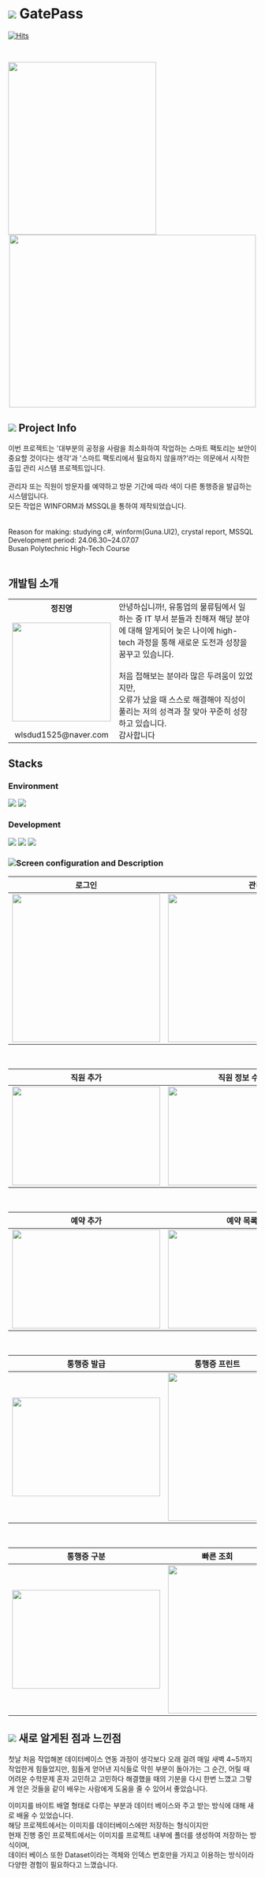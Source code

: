 # <img src="https://img.shields.io/badge/-FFFFFF?style=flat-square&logo=duckdb&logoColor=red"/> GatePass
   [![Hits](https://hits.seeyoufarm.com/api/count/incr/badge.svg?url=https%3A%2F%2Fgithub.com%2FTakeNewcare&count_bg=%23939DAE&title_bg=%2361ACCD&icon=&icon_color=%23E7E7E7&title=hits&edge_flat=false)](https://hits.seeyoufarm.com)
   
<br>

<p align="center">
  <img src ="../main/image/로그인.png"  width="300" height="350" align='left'>
  <img src ="../main/image/결과.png"  width="500" height="350">
</p>


## <img src="https://img.shields.io/badge/-FFFFFF?style=flat-square&logo=googledocs&logoColor=black"/> Project Info
이번 프로젝트는 '대부분의 공정을 사람을 최소화하여 작업하는 스마트 팩토리는 보안이 중요할 것이다는 생각'과 '스마트 팩토리에서 필요하지 않을까?'라는 의문에서 시작한 출입 관리 시스템 프로젝트입니다.<br><br>
관리자 또는 직원이 방문자를 예약하고 방문 기간에 따라 색이 다른 통행증을 발급하는 시스템입니다.<br>
모든 작업은 WINFORM과 
MSSQL을 통하여 제작되었습니다.<br>
<br><br>
Reason for making: studying c#, winform(Guna.UI2), crystal report, MSSQL <br>
Development period: 24.06.30~24.07.07<br>
Busan Polytechnic High-Tech Course
<br>
<br>

## 개발팀 소개
<table>
  <tr>
    <th>정진영</th>
    <td  rowspan="3">
    안녕하십니까!, 유통업의 물류팀에서 일하는 중 IT 부서 분들과 친해져 해당 분야에 대해 알게되어 늦은 나이에
    high-tech 과정을 통해 새로운 도전과 성장을 꿈꾸고 있습니다.
   <br>
   <br>
    처음 접해보는 분야라 많은 두려움이 있었지만,<br> 오류가 났을 때 스스로 해결해야 직성이 풀리는 저의 성격과 잘 맞아 
    꾸준히 성장하고 있습니다. <br>감사합니다
    </td>
  </tr>
  <tr>
    <td> <img src ="../main/image/me.JPG"  width="200" height="200"></td>
  </tr>
  <tr>
    <td align='center'>wlsdud1525@naver.com</td>
  </tr>
</table>
 
## Stacks
### Environment
<img src="https://img.shields.io/badge/visualstudio-5C2D91?style=flat-square&logo=visualstudio&logoColor=white"/> <img src="https://img.shields.io/badge/github-181717?style=flat-square&logo=github&logoColor=white"/>

### Development
<img src="https://img.shields.io/badge/-C%23-512BD4?logo=Csharp&style=flat&logo=.NET&logoColor=white"/> <img src="https://img.shields.io/badge/-WinForm-FF0000?logo=Csharp&style=flat&logoColor=white"/> <img src="https://img.shields.io/badge/-MSSQL-4479A1?logo=Csharp&style=flat&logoColor=white"/> 



### <img src="https://img.shields.io/badge/-FFFFFF?style=flat-square&logo=airplayvideo&logoColor=black"/>Screen configuration and Description
|로그인|관리자화면|직원화면|
|:---:|:---:|:---:|
|<img src ="../main/image/로그인.png"  width="300" height="300">|<img src ="../main/image/관리자메인.png"  width="400" height="300">|<img src ="../main/image/직원메인.png"  width="400" height="300">|
<br>

|직원 추가|직원 정보 수정|직원 정보|직원 삭제|
|:---:|:---:|:---:|:---:|
|<img src ="../main/image/직원추가.png"  width="300" height="200">|<img src ="../main/image/직원정보수정.png"  width="300" height="200">|<img src ="../main/image/직원정보.png"  width="300" height="200">|<img src ="../main/image/직원삭제.png"  width="300" height="200">|
<br>

|예약 추가|예약 목록|예약 수정|
|:---:|:---:|:---:|
|<img src ="../main/image/방문자 추가.png"  width="300" height="200">|<img src ="../main/image/방문자명단.png"  width="300" height="200">|<img src ="../main/image/방문자 수정.png"  width="300" height="200">|
<br>

|통행증 발급|통행증 프린트|통행증|
|:---:|:---:|:---:|
|<img src ="../main/image/통행증발급.png"  width="300" height="200">|<img src ="../main/image/통행증프린트.png"  width="200" height="300">|<img src ="../main/image/통행증.png"   width="300" height="300">|<img src ="../main/image/result_sale.png"   width="150" height="300">|
<br>

|통행증 구분|빠른 조회|
|:---:|:---:|
|<img src ="../main/image/통행증구분.png"  width="300" height="200">|<img src ="../main/image/빠른조회.png"  width="200" height="300">|



## <img src="https://img.shields.io/badge/-FFFFFF?style=flat-square&logo=googledocs&logoColor=black"/> 새로 알게된 점과 느낀점
첫날 처음 작업해본 데이터베이스 연동 과정이 생각보다 오래 걸려 매일 새벽 4~5까지 작업한게 힘들었지만,
힘들게 얻어낸 지식들로 막힌 부분이 돌아가는 그 순간, 어릴 때 어려운 수학문제 혼자 고민하고 고민하다 해결했을 때의 기분을 다시 한번 느꼈고
그렇게 얻은 것들을 같이 배우는 사람에게 도움을 줄 수 있어서 좋았습니다.

이미지를 바이트 배열 형태로 다루는 부분과 데이터 베이스와 주고 받는 방식에 대해 새로 배울 수 있었습니다.<br>
해당 프로젝트에서는 이미지를 데이터베이스에만 저장하는 형식이지만 <br>현재 진행 중인 프로젝트에서는 이미지를 프로젝트 내부에 폴더를 생성하여 저장하는 방식이며,<br>
데이터 베이스 또한 Dataset이라는 객체와 인덱스 번호만을 가지고 이용하는 방식이라 다양한 경험이 필요하다고 느꼈습니다.
<br>


